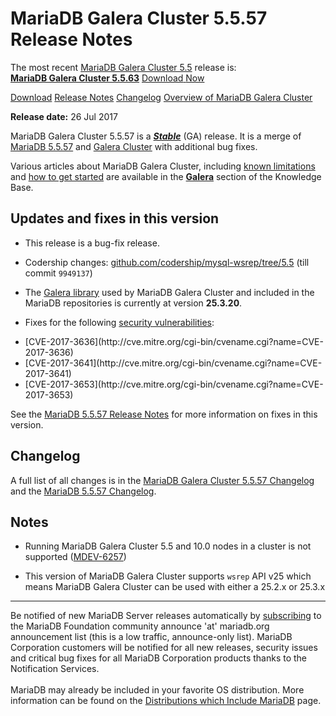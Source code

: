 # MariaDB Galera Cluster 5.5.57 Release Notes

The most recent [MariaDB Galera Cluster 5.5](/kb/en/galera/) release is:<br>
<span class="cstm-style lead"><strong>[MariaDB Galera Cluster 5.5.63](/replication/galera-cluster/mariadb-galera-cluster-releases/mariadb-galera-55-release-notes/mariadb-galera-cluster-5563-release-notes)</strong> [Download<span>&nbsp;</span>Now](https://downloads.mariadb.org/mariadb-galera/5.5)</span>

[Download](http://downloads.mariadb.org/mariadb-galera/5.5.57)
[Release Notes](/replication/galera-cluster/mariadb-galera-cluster-releases/mariadb-galera-55-release-notes/mariadb-galera-cluster-5557-release-notes)
[Changelog](/replication/galera-cluster/mariadb-galera-cluster-releases/mariadb-galera-55-changelogs/mariadb-galera-cluster-5557-changelog)
[Overview of MariaDB Galera Cluster](/replication/galera-cluster/what-is-mariadb-galera-cluster)

<strong>Release date:</strong> 26 Jul 2017

MariaDB Galera Cluster 5.5.57 is a <strong><em>[Stable](/kb/en/release-criteria/)</em></strong> (GA)
release. It is a merge of [MariaDB 5.5.57](/kb/en/mariadb-5557-release-notes/) and
[Galera Cluster](http://codership.com/content/using-galera-cluster) with
additional bug fixes.

Various articles about MariaDB Galera Cluster, including
[known limitations](/replication/galera-cluster/mariadb-galera-cluster-known-limitations) and
[how to get started](/replication/galera-cluster/getting-started-with-mariadb-galera-cluster) are
available in the <strong>[Galera](/kb/en/galera/)</strong> section of the Knowledge Base.

## Updates and fixes in this version

- This release is a bug-fix release.

- Codership changes:
  [github.com/codership/mysql-wsrep/tree/5.5](https://github.com/codership/mysql-wsrep/tree/5.5)
  (till commit `9949137`)

- The [Galera library](http://codership.com/content/using-galera-cluster) used
  by MariaDB Galera Cluster and included in the MariaDB repositories is
  currently at version <strong>25.3.20</strong>.

- Fixes for the following [security vulnerabilities](/kb/en/cve/):
<ul start="1"><li>[CVE-2017-3636](http://cve.mitre.org/cgi-bin/cvename.cgi?name=CVE-2017-3636)
</li><li>[CVE-2017-3641](http://cve.mitre.org/cgi-bin/cvename.cgi?name=CVE-2017-3641)
</li><li>[CVE-2017-3653](http://cve.mitre.org/cgi-bin/cvename.cgi?name=CVE-2017-3653)
</li></ul>

See the [MariaDB 5.5.57 Release Notes](/kb/en/mariadb-5557-release-notes/) for more
information on fixes in this version.

## Changelog

A full list of all changes is in the
[MariaDB Galera Cluster 5.5.57 Changelog](/replication/galera-cluster/mariadb-galera-cluster-releases/mariadb-galera-55-changelogs/mariadb-galera-cluster-5557-changelog)
and the [MariaDB 5.5.57 Changelog](/kb/en/mariadb-5557-changelog/).

## Notes

- Running MariaDB Galera Cluster 5.5 and 10.0 nodes in a cluster is not
  supported ([MDEV-6257](https://jira.mariadb.org/browse/MDEV-6257))

- This version of MariaDB Galera Cluster supports `wsrep` API v25 which means
  MariaDB Galera Cluster can be used with either a 25.2.x or 25.3.x

---

Be notified of new MariaDB Server releases automatically by [subscribing](https://lists.askmonty.org/cgi-bin/mailman/listinfo/announce) to the MariaDB Foundation community announce 'at' mariadb.org announcement list (this is a low traffic, announce-only list). MariaDB Corporation customers will be notified for all new releases, security issues and critical bug fixes for all MariaDB Corporation products thanks to the Notification Services.
<br><br>
MariaDB may already be included in your favorite OS distribution. More
information can be found on the
[Distributions which Include MariaDB](/mariadb-administration/getting-installing-and-upgrading-mariadb/binary-packages/distributions-which-include-mariadb)
page.